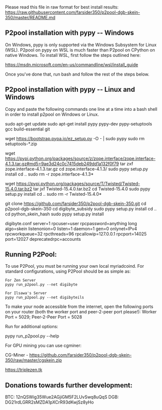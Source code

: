 Please read this file in raw format for best install results:
https://raw.githubusercontent.com/farsider350/p2pool-dgb-skein-350/master/README.md

P2pool installation with pypy -- Windows
--------------------------------------
On Windows, pypy is only supported via the Windows Subsystem for Linux (WSL). P2pool on pypy on WSL is much faster than P2pool on
CPython on native Windows. To install WSL, first follow the steps outlined here:

https://msdn.microsoft.com/en-us/commandline/wsl/install_guide

Once you've done that, run bash and follow the rest of the steps below.

P2pool installation with pypy -- Linux and Windows
-------------------------------------------------
Copy and paste the following commands one line at a time into a bash shell in order to install p2pool on Windows or Linux.



sudo apt-get update
sudo apt-get install pypy pypy-dev pypy-setuptools gcc build-essential git

wget https://bootstrap.pypa.io/ez_setup.py -O - | sudo pypy
sudo rm setuptools-*.zip

wget https://pypi.python.org/packages/source/z/zope.interface/zope.interface-4.1.3.tar.gz#md5=9ae3d24c0c7415deb249dd1a132f0f79
tar zxf zope.interface-4.1.3.tar.gz
cd zope.interface-4.1.3/
sudo pypy setup.py install
cd ..
sudo rm -r zope.interface-4.1.3*

wget https://pypi.python.org/packages/source/T/Twisted/Twisted-15.4.0.tar.bz2
tar jxf Twisted-15.4.0.tar.bz2
cd Twisted-15.4.0
sudo pypy setup.py install
cd ..
sudo rm -r Twisted-15.4.0*

git clone https://github.com/farsider350/p2pool-dgb-skein-350.git
cd p2pool-dgb-skein-350
cd digibyte_subsidy
sudo pypy setup.py install
cd ..
cd python_skein_hash
sudo pypy setup.py install
    
	
digibyte.conf
	server=1
	rpcuser=user
	rpcpassword=anything long
	algo=skein
	listenonion=0
	listen=1
	daemon=1
	gen=0
	onlynet=IPv4
	rpcworkqueue=32
	rpcthreads=96
	rpcallowip=127.0.0.1
	rpcport=14025
	port=12027
	deprecatedrpc=accounts

Running P2Pool:
-------------------------
To use P2Pool, you must be running your own local myriadcoind. For standard configurations, using P2Pool should be as simple as:

	For Zen Server
    pypy run_p2pool.py --net digibyte
    
	For Ilsawa's Server
	pypy run_p2pool.py --net digibyteils
	
To make your node accessible from the internet, open the following ports on your router (both the worker port and peer-2-peer port please!): Worker Port = 5029; Peer-2-Peer Port = 5028

Run for additional options:

pypy run_p2pool.py --help

For GPU mining you can use cgminer:

CG-Miner - https://github.com/farsider350/p2pool-dgb-skein-350/raw/master/cgskein.zip

https://triplezen.tk

Donations towards further development:
-------------------------
BTC: 12nQSWig35Wue2AGjiGM5F2LUvSwq8uQqS
DGB: DG21rdLGRR2sMZDA1pXCrR93dKwjSz8yHo
